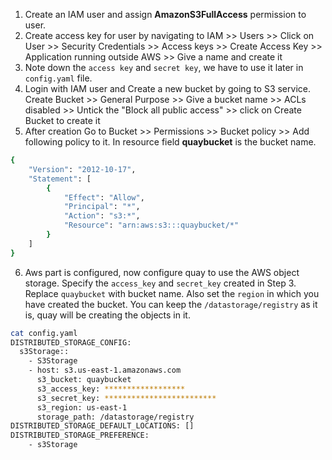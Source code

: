 1. Create an IAM user and assign **AmazonS3FullAccess** permission to user.
2. Create access key for user by navigating to IAM >> Users >> Click on User >> Security Credentials >> Access keys >> Create Access Key >> Application running outside AWS >> Give a name and create it
3. Note down the `access key` and `secret key`, we have to use it later in `config.yaml` file.
4. Login with IAM user and Create a new bucket by going to S3 service. Create Bucket >> General Purpose >> Give a bucket name >> ACLs disabled >> Untick the "Block all public access" >> click on Create Bucket to create it
5. After creation Go to Bucket >> Permissions >> Bucket policy >> Add following policy to it. In resource field **quaybucket** is the bucket name.
```bash
{
    "Version": "2012-10-17",
    "Statement": [
        {
            "Effect": "Allow",
            "Principal": "*",
            "Action": "s3:*",
            "Resource": "arn:aws:s3:::quaybucket/*"
        }
    ]
}
```
6. Aws part is configured, now configure quay to use the AWS object storage. Specify the `access_key` and `secret_key` created in Step 3. Replace `quaybucket` with bucket name. Also set the `region` in which you have created the bucket. You can keep the `/datastorage/registry` as it is, quay will be creating the objects in it.

```bash
cat config.yaml
DISTRIBUTED_STORAGE_CONFIG:
  s3Storage::
    - S3Storage
    - host: s3.us-east-1.amazonaws.com
      s3_bucket: quaybucket
      s3_access_key: ******************
      s3_secret_key: *************************
      s3_region: us-east-1
      storage_path: /datastorage/registry
DISTRIBUTED_STORAGE_DEFAULT_LOCATIONS: []
DISTRIBUTED_STORAGE_PREFERENCE:
    - s3Storage

```
